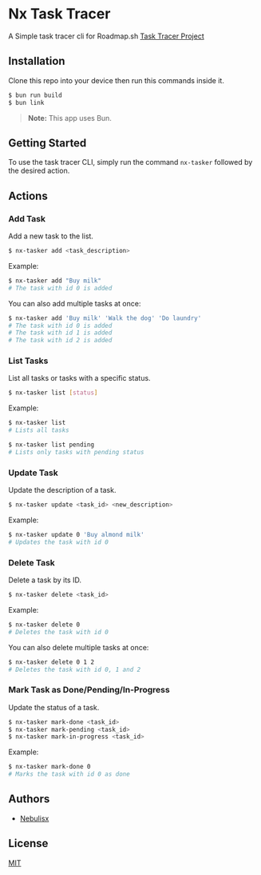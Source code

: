 
# Nx Task Tracer

A Simple task tracer cli for Roadmap.sh [Task Tracer Project](https://roadmap.sh/projects/task-tracker)

## Installation

Clone this repo into your device then run this commands inside it.

```bash
$ bun run build
$ bun link
```

> **Note:** This app uses Bun.

## Getting Started

To use the task tracer CLI, simply run the command `nx-tasker` followed by the desired action.

## Actions

### Add Task

Add a new task to the list.

```bash
$ nx-tasker add <task_description>
```

Example:

```bash
$ nx-tasker add "Buy milk"
# The task with id 0 is added
```

You can also add multiple tasks at once:

```bash
$ nx-tasker add 'Buy milk' 'Walk the dog' 'Do laundry'
# The task with id 0 is added
# The task with id 1 is added
# The task with id 2 is added
```

### List Tasks

List all tasks or tasks with a specific status.

```bash
$ nx-tasker list [status]
```

Example:

```bash
$ nx-tasker list
# Lists all tasks

$ nx-tasker list pending
# Lists only tasks with pending status
```

### Update Task

Update the description of a task.

```bash
$ nx-tasker update <task_id> <new_description>
```

Example:

```bash
$ nx-tasker update 0 'Buy almond milk'
# Updates the task with id 0
```

### Delete Task

Delete a task by its ID.

```bash
$ nx-tasker delete <task_id>
```

Example:

```bash
$ nx-tasker delete 0
# Deletes the task with id 0
```
You can also delete multiple tasks at once:

```bash
$ nx-tasker delete 0 1 2
# Deletes the task with id 0, 1 and 2
```

### Mark Task as Done/Pending/In-Progress

Update the status of a task.

```bash
$ nx-tasker mark-done <task_id>
$ nx-tasker mark-pending <task_id>
$ nx-tasker mark-in-progress <task_id>
```

Example:

```bash
$ nx-tasker mark-done 0
# Marks the task with id 0 as done
```

## Authors

- [Nebulisx](https://www.github.com/nebulisx)


## License

[MIT](https://github.com/nebulisx-roadmap/Task-Tracer/blob/main/LICENSE)